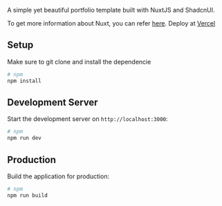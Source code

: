 A simple yet beautiful portfolio template built with NuxtJS and ShadcnUI.

To get more information about Nuxt, you can refer [here](https://nuxt.com/docs/getting-started/introduction).
Deploy at [Vercel](https://vercel.com/)

## Setup

Make sure to git clone and install the dependencie

```bash
# npm
npm install

```

## Development Server

Start the development server on `http://localhost:3000`:

```bash
# npm
npm run dev

```

## Production

Build the application for production:

```bash
# npm
npm run build

```


